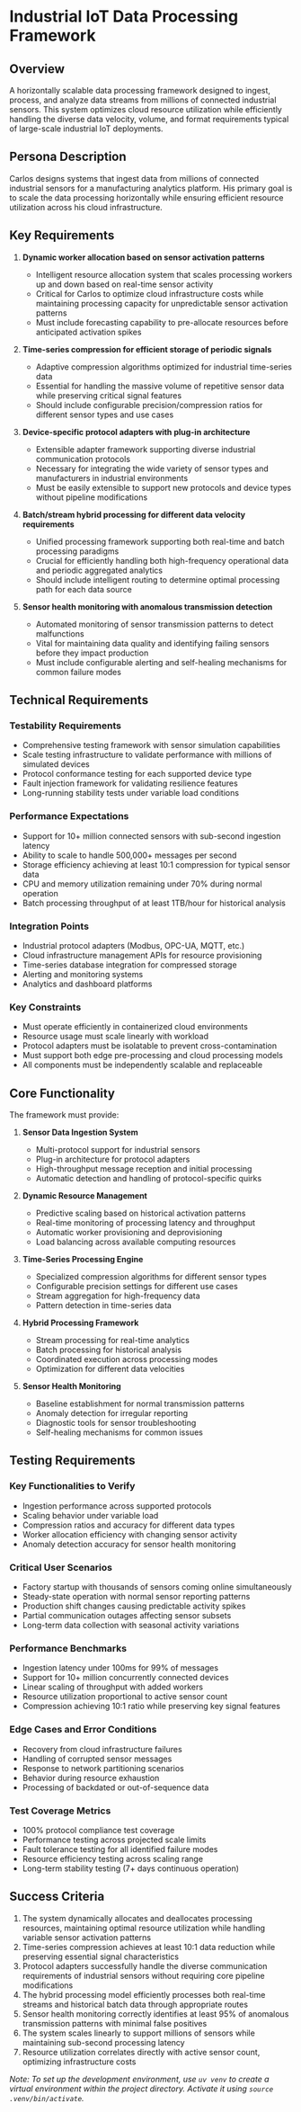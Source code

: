 # Industrial IoT Data Processing Framework

## Overview
A horizontally scalable data processing framework designed to ingest, process, and analyze data streams from millions of connected industrial sensors. This system optimizes cloud resource utilization while efficiently handling the diverse data velocity, volume, and format requirements typical of large-scale industrial IoT deployments.

## Persona Description
Carlos designs systems that ingest data from millions of connected industrial sensors for a manufacturing analytics platform. His primary goal is to scale the data processing horizontally while ensuring efficient resource utilization across his cloud infrastructure.

## Key Requirements

1. **Dynamic worker allocation based on sensor activation patterns**
   - Intelligent resource allocation system that scales processing workers up and down based on real-time sensor activity
   - Critical for Carlos to optimize cloud infrastructure costs while maintaining processing capacity for unpredictable sensor activation patterns
   - Must include forecasting capability to pre-allocate resources before anticipated activation spikes

2. **Time-series compression for efficient storage of periodic signals**
   - Adaptive compression algorithms optimized for industrial time-series data
   - Essential for handling the massive volume of repetitive sensor data while preserving critical signal features
   - Should include configurable precision/compression ratios for different sensor types and use cases

3. **Device-specific protocol adapters with plug-in architecture**
   - Extensible adapter framework supporting diverse industrial communication protocols
   - Necessary for integrating the wide variety of sensor types and manufacturers in industrial environments
   - Must be easily extensible to support new protocols and device types without pipeline modifications

4. **Batch/stream hybrid processing for different data velocity requirements**
   - Unified processing framework supporting both real-time and batch processing paradigms
   - Crucial for efficiently handling both high-frequency operational data and periodic aggregated analytics
   - Should include intelligent routing to determine optimal processing path for each data source

5. **Sensor health monitoring with anomalous transmission detection**
   - Automated monitoring of sensor transmission patterns to detect malfunctions
   - Vital for maintaining data quality and identifying failing sensors before they impact production
   - Must include configurable alerting and self-healing mechanisms for common failure modes

## Technical Requirements

### Testability Requirements
- Comprehensive testing framework with sensor simulation capabilities
- Scale testing infrastructure to validate performance with millions of simulated devices
- Protocol conformance testing for each supported device type
- Fault injection framework for validating resilience features
- Long-running stability tests under variable load conditions

### Performance Expectations
- Support for 10+ million connected sensors with sub-second ingestion latency
- Ability to scale to handle 500,000+ messages per second
- Storage efficiency achieving at least 10:1 compression for typical sensor data
- CPU and memory utilization remaining under 70% during normal operation
- Batch processing throughput of at least 1TB/hour for historical analysis

### Integration Points
- Industrial protocol adapters (Modbus, OPC-UA, MQTT, etc.)
- Cloud infrastructure management APIs for resource provisioning
- Time-series database integration for compressed storage
- Alerting and monitoring systems
- Analytics and dashboard platforms

### Key Constraints
- Must operate efficiently in containerized cloud environments
- Resource usage must scale linearly with workload
- Protocol adapters must be isolatable to prevent cross-contamination
- Must support both edge pre-processing and cloud processing models
- All components must be independently scalable and replaceable

## Core Functionality

The framework must provide:

1. **Sensor Data Ingestion System**
   - Multi-protocol support for industrial sensors
   - Plug-in architecture for protocol adapters
   - High-throughput message reception and initial processing
   - Automatic detection and handling of protocol-specific quirks

2. **Dynamic Resource Management**
   - Predictive scaling based on historical activation patterns
   - Real-time monitoring of processing latency and throughput
   - Automatic worker provisioning and deprovisioning
   - Load balancing across available computing resources

3. **Time-Series Processing Engine**
   - Specialized compression algorithms for different sensor types
   - Configurable precision settings for different use cases
   - Stream aggregation for high-frequency data
   - Pattern detection in time-series data

4. **Hybrid Processing Framework**
   - Stream processing for real-time analytics
   - Batch processing for historical analysis
   - Coordinated execution across processing modes
   - Optimization for different data velocities

5. **Sensor Health Monitoring**
   - Baseline establishment for normal transmission patterns
   - Anomaly detection for irregular reporting
   - Diagnostic tools for sensor troubleshooting
   - Self-healing mechanisms for common issues

## Testing Requirements

### Key Functionalities to Verify
- Ingestion performance across supported protocols
- Scaling behavior under variable load
- Compression ratios and accuracy for different data types
- Worker allocation efficiency with changing sensor activity
- Anomaly detection accuracy for sensor health monitoring

### Critical User Scenarios
- Factory startup with thousands of sensors coming online simultaneously
- Steady-state operation with normal sensor reporting patterns
- Production shift changes causing predictable activity spikes
- Partial communication outages affecting sensor subsets
- Long-term data collection with seasonal activity variations

### Performance Benchmarks
- Ingestion latency under 100ms for 99% of messages
- Support for 10+ million concurrently connected devices
- Linear scaling of throughput with added workers
- Resource utilization proportional to active sensor count
- Compression achieving 10:1 ratio while preserving key signal features

### Edge Cases and Error Conditions
- Recovery from cloud infrastructure failures
- Handling of corrupted sensor messages
- Response to network partitioning scenarios
- Behavior during resource exhaustion
- Processing of backdated or out-of-sequence data

### Test Coverage Metrics
- 100% protocol compliance test coverage
- Performance testing across projected scale limits
- Fault tolerance testing for all identified failure modes
- Resource efficiency testing across scaling range
- Long-term stability testing (7+ days continuous operation)

## Success Criteria
1. The system dynamically allocates and deallocates processing resources, maintaining optimal resource utilization while handling variable sensor activation patterns
2. Time-series compression achieves at least 10:1 data reduction while preserving essential signal characteristics
3. Protocol adapters successfully handle the diverse communication requirements of industrial sensors without requiring core pipeline modifications
4. The hybrid processing model efficiently processes both real-time streams and historical batch data through appropriate routes
5. Sensor health monitoring correctly identifies at least 95% of anomalous transmission patterns with minimal false positives
6. The system scales linearly to support millions of sensors while maintaining sub-second processing latency
7. Resource utilization correlates directly with active sensor count, optimizing infrastructure costs

_Note: To set up the development environment, use `uv venv` to create a virtual environment within the project directory. Activate it using `source .venv/bin/activate`._